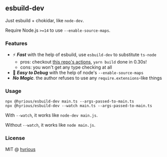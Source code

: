 ## esbuild-dev

Just esbuild + chokidar, like `node-dev`.

Require Node.js `>=14` to use `--enable-source-maps`.

### Features

- ⚡ **_Fast_** with the help of esbuild, use `esbuild-dev` to substitute `ts-node`
    - pros: checkout [this repo's actions](https://github.com/hyrious/esbuild-dev/actions), `yarn build` done in 0.30s!
    - cons: you won't get any type checking at all
- 🐛 **_Easy to Debug_** with the help of node's `--enable-source-maps`
- **_No Magic_**. the author refuses to use any `require.extensions`-like things

### Usage

```shell-session
npx @hyrious/esbuild-dev main.ts --args-passed-to-main.ts
npx @hyrious/esbuild-dev --watch main.ts --args-passed-to-main.ts
```

With `--watch`, it works like `node-dev main.js`.

Without `--watch`, it works like `node main.js`.

### License

MIT @ [hyrious](https://github.com/hyrious)
